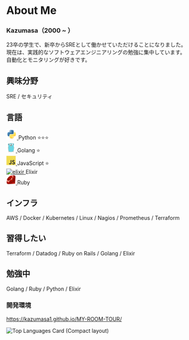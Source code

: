 # About Me

### Kazumasa（2000 ~ ）
23卒の学生で、新卒からSREとして働かせていただけることになりました。<br>
現在は、実践的なソフトウェアエンジニアリングの勉強に集中しています。<br>
自動化とモニタリングが好きです。

## 興味分野

SRE / セキュリティ

## 言語

<a href="https://www.python.org" target="_blank" rel="noreferrer"> <img src="https://raw.githubusercontent.com/devicons/devicon/master/icons/python/python-original.svg" alt="python" width="28" height="28"/> </a>Python &#009;⭐️⭐️⭐️<br>
<a href="https://golang.org" target="_blank" rel="noreferrer"> <img src="https://raw.githubusercontent.com/devicons/devicon/master/icons/go/go-original.svg" alt="go" width="25" height="25"/> </a>Golang ⭐️<br>
<a href="https://developer.mozilla.org/en-US/docs/Web/JavaScript" target="_blank" rel="noreferrer"> <img src="https://raw.githubusercontent.com/devicons/devicon/master/icons/javascript/javascript-original.svg" alt="javascript" width="25" height="25"/> </a> JavaScript ⭐️<br>
<a href="https://elixir-lang.org" target="_blank" rel="noreferrer"> <img src="https://www.vectorlogo.zone/logos/elixir-lang/elixir-lang-icon.svg" alt="elixir" width="25" height="25"/> </a>Elixir<br>
<a href="https://www.ruby-lang.org/en/" target="_blank" rel="noreferrer"> <img src="https://raw.githubusercontent.com/devicons/devicon/master/icons/ruby/ruby-original.svg" alt="ruby" width="25" height="25"/> </a> Ruby<br>

## インフラ

AWS / Docker / Kubernetes / Linux / Nagios / Prometheus / Terraform

## 習得したい

Terraform / Datadog / Ruby on Rails / Golang / Elixir

## 勉強中

Golang / Ruby / Python / Elixir

### 開発環境

https://kazumasa1.github.io/MY-ROOM-TOUR/

![Top Languages Card (Compact layout)](https://github-readme-stats.vercel.app/api/top-langs/?username=Kazumasa1&layout=compact)
